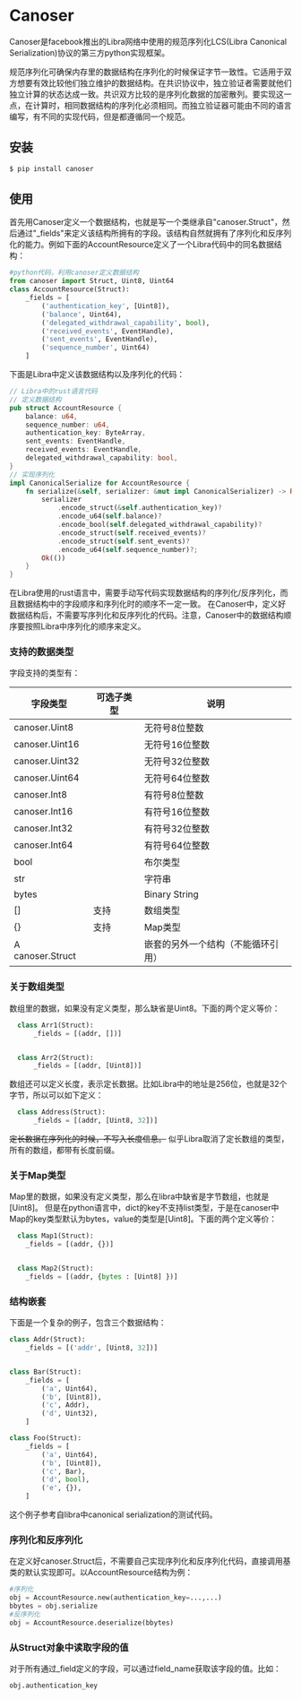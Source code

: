 # Canoser


Canoser是facebook推出的Libra网络中使用的规范序列化LCS(Libra Canonical Serialization)协议的第三方python实现框架。

规范序列化可确保内存里的数据结构在序列化的时候保证字节一致性。它适用于双方想要有效比较他们独立维护的数据结构。在共识协议中，独立验证者需要就他们独立计算的状态达成一致。共识双方比较的是序列化数据的加密散列。要实现这一点，在计算时，相同数据结构的序列化必须相同。而独立验证器可能由不同的语言编写，有不同的实现代码，但是都遵循同一个规范。


## 安装

```sh
$ pip install canoser
```

## 使用

首先用Canoser定义一个数据结构，也就是写一个类继承自"canoser.Struct"，然后通过"_fields"来定义该结构所拥有的字段。该结构自然就拥有了序列化和反序列化的能力。例如下面的AccountResource定义了一个Libra代码中的同名数据结构：
```python
#python代码，利用canoser定义数据结构
from canoser import Struct, Uint8, Uint64
class AccountResource(Struct):
    _fields = [
        ('authentication_key', [Uint8]),
        ('balance', Uint64),
        ('delegated_withdrawal_capability', bool),
        ('received_events', EventHandle),
        ('sent_events', EventHandle),
        ('sequence_number', Uint64)
    ]
```

下面是Libra中定义该数据结构以及序列化的代码：
```rust
// Libra中的rust语言代码
// 定义数据结构
pub struct AccountResource {
    balance: u64,
    sequence_number: u64,
    authentication_key: ByteArray,
    sent_events: EventHandle,
    received_events: EventHandle,
    delegated_withdrawal_capability: bool,
}
// 实现序列化
impl CanonicalSerialize for AccountResource {
    fn serialize(&self, serializer: &mut impl CanonicalSerializer) -> Result<()> {
        serializer
            .encode_struct(&self.authentication_key)?
            .encode_u64(self.balance)?
            .encode_bool(self.delegated_withdrawal_capability)?
            .encode_struct(self.received_events)?
            .encode_struct(self.sent_events)?
            .encode_u64(self.sequence_number)?;
        Ok(())
    }
}
```
在Libra使用的rust语言中，需要手动写代码实现数据结构的序列化/反序列化，而且数据结构中的字段顺序和序列化时的顺序不一定一致。
在Canoser中，定义好数据结构后，不需要写序列化和反序列化的代码。注意，Canoser中的数据结构顺序要按照Libra中序列化的顺序来定义。

### 支持的数据类型

字段支持的类型有：

| 字段类型 | 可选子类型 | 说明 |
| ------ | ------ | ------ |
| canoser.Uint8 |  | 无符号8位整数 |
| canoser.Uint16 |  | 无符号16位整数 |
| canoser.Uint32 |  | 无符号32位整数 |
| canoser.Uint64 |  | 无符号64位整数 |
| canoser.Int8 |  | 有符号8位整数 |
| canoser.Int16 |  | 有符号16位整数 |
| canoser.Int32 |  | 有符号32位整数 |
| canoser.Int64 |  | 有符号64位整数 |
| bool |  | 布尔类型 |
| str |  | 字符串 |
| bytes |  | Binary String |
| [] | 支持 | 数组类型 |
| {} | 支持 |  Map类型 |
| A canoser.Struct |  | 嵌套的另外一个结构（不能循环引用） |

### 关于数组类型
数组里的数据，如果没有定义类型，那么缺省是Uint8。下面的两个定义等价：
```python
  class Arr1(Struct):
      _fields = [(addr, [])]


  class Arr2(Struct):
      _fields = [(addr, [Uint8])]

```
数组还可以定义长度，表示定长数据。比如Libra中的地址是256位，也就是32个字节，所以可以如下定义：
```python
  class Address(Struct):
      _fields = [(addr, [Uint8, 32])]
```
~~定长数据在序列化的时候，不写入长度信息。~~
似乎Libra取消了定长数组的类型，所有的数组，都带有长度前缀。


### 关于Map类型
Map里的数据，如果没有定义类型，那么在libra中缺省是字节数组，也就是[Uint8]。
但是在python语言中，dict的key不支持list类型，于是在canoser中Map的key类型默认为bytes，value的类型是[Uint8]。下面的两个定义等价：
```python
  class Map1(Struct):
    _fields = [(addr, {})]


  class Map2(Struct):
    _fields = [(addr, {bytes : [Uint8] })]

```

### 结构嵌套
下面是一个复杂的例子，包含三个数据结构：
```python
class Addr(Struct):
    _fields = [('addr', [Uint8, 32])]


class Bar(Struct):
    _fields = [
        ('a', Uint64),
        ('b', [Uint8]),
        ('c', Addr),
        ('d', Uint32),
    ]

class Foo(Struct):
    _fields = [
        ('a', Uint64),
        ('b', [Uint8]),
        ('c', Bar),
        ('d', bool),
        ('e', {}),
    ]
```
这个例子参考自libra中canonical serialization的测试代码。

### 序列化和反序列化
在定义好canoser.Struct后，不需要自己实现序列化和反序列化代码，直接调用基类的默认实现即可。以AccountResource结构为例：
```python
#序列化
obj = AccountResource.new(authentication_key=...,...)
bbytes = obj.serialize
#反序列化
obj = AccountResource.deserialize(bbytes)
```
### 从Struct对象中读取字段的值
对于所有通过_field定义的字段，可以通过field_name获取该字段的值。比如：

```python
obj.authentication_key
```



